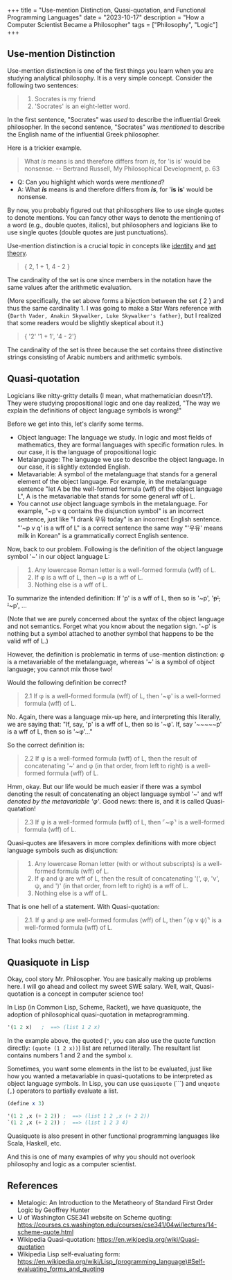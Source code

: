+++
title = "Use-mention Distinction, Quasi-quotation, and Functional Programming Languages"
date = "2023-10-17"
description = "How a Computer Scientist Became a Philosopher"
tags = ["Philosophy", "Logic"]
+++

## Use-mention Distinction

Use-mention distinction is one of the first things you learn when you are studying analytical philosophy.
It is a very simple concept. Consider the following two sentences:

> 1. Socrates is my friend
> 2. 'Socrates' is an eight-letter word.

In the first sentence, "Socrates" was *used* to describe the influential Greek philosopher.
In the second sentence, "Socrates" was *mentioned* to describe the English name of the influential Greek philosopher.

Here is a trickier example.

> What *is* means is and therefore differs from *is*, for 'is is' would be nonsense.
> -- Bertrand Russell, My Philosophical Development, p. 63

- Q: Can you highlight which words were *mentioned*?
- A: What **_is_** means is and therefore differs from **_is_**, for '**is** **is**' would be nonsense.

By now, you probably figured out that philosophers like to use single quotes to denote mentions.
You can fancy other ways to denote the mentioning of a word (e.g., double quotes, italics), but philosophers and logicians like to use single quotes (double quotes are just punctuations).

Use-mention distinction is a crucial topic in concepts like [identity](https://en.wikipedia.org/wiki/Identity_(philosophy)) and [set theory](https://en.wikipedia.org/wiki/Set_theory).

> { 2, 1 + 1, 4 - 2 }

The cardinality of the set is one since members in the notation have the same values after the arithmetic evaluation.

(More specifically, the set above forms a bijection between the set { 2 } and thus the same cardinality 1.
I was going to make a Star Wars reference with `{Darth Vader, Anakin Skywalker, Luke Skywalker's father}`, but I realized that some readers would be slightly skeptical about it.)

> { '2' '1 + 1', '4 - 2'}

The cardinality of the set is three because the set contains three distinctive strings consisting of Arabic numbers and arithmetic symbols.

## Quasi-quotation

Logicians like nitty-gritty details (I mean, what mathematician doesn't?).
They were studying propositional logic and one day realized, "The way we explain the definitions of object language symbols is wrong!"

Before we get into this, let's clarify some terms.

- Object language: The language we study. In logic and most fields of mathematics, they are formal languages with specific formation rules. In our case, it is the language of propositional logic
- Metalanguage: The language we use to describe the object language. In our case, it is slightly extended English.
- Metavariable: A symbol of the metalanguage that stands for a general element of the object language.
    For example, in the metalanguage sentence "let A be the well-formed formula (wff) of the object language L", A is the metavariable that stands for some general wff of L.
- You cannot *use* object language symbols in the metalanguage.
    For example, "~p v q contains the disjunction symbol" is an incorrect sentence, just like "I drank 우유 today" is an incorrect English sentence.
    "'~p v q' is a wff of L" is a correct sentence the same way "'우유' means milk in Korean" is a grammatically correct English sentence.

Now, back to our problem.
Following is the definition of the object language symbol '~' in our object language L:

> 1. Any lowercase Roman letter is a well-formed formula (wff) of L.
> 2. If φ is a wff of L, then ~φ is a wff of L.
> 3. Nothing else is a wff of L.

To summarize the intended definition: If 'p' is a wff of L, then so is '~p', '~~p', '~~~p', ...

(Note that we are purely concerned about the syntax of the object language and not semantics.
Forget what you know about the negation sign.
'~p' is nothing but a symbol attached to another symbol that happens to be the valid wff of L.)

However, the definition is problematic in terms of use-mention distinction: φ is a metavariable of the metalanguage, whereas '~' is a symbol of object language; you cannot mix those two!

Would the following definition be correct?

> 2.1 If φ is a well-formed formula (wff) of L, then '~φ' is a well-formed formula (wff) of L.

No. Again, there was a language mix-up here, and interpreting this literally, we are saying that: "If, say, 'p' is a wff of L, then so is '~φ'. If, say '~~~~~p' is a wff of L, then so is '~φ'..."

So the correct definition is:

> 2.2 If φ is a well-formed formula (wff) of L, then the result of concatenating '~' and φ (in that order, from left to right) is a well-formed formula (wff) of L.

Hmm, okay.
But our life would be much easier if there was a symbol denoting the result of concatenating an object language symbol '~' and wff *denoted by the metavariable 'φ'*.
Good news: there is, and it is called Quasi-quatation!

> 2.3 If φ is a well-formed formula (wff) of L, then ⌜~φ⌝ is a well-formed formula (wff) of L.

Quasi-quotes are lifesavers in more complex definitions with more object language symbols such as disjunction:

> 1. Any lowercase Roman letter (with or without subscripts) is a well-formed formula (wff) of L.
> 2. If φ and ψ are wff of L, then the result of concatenating '(', φ, 'v', ψ, and ')' (in that order, from left to right) is a wff of L.
> 3. Nothing else is a wff of L.

That is one hell of a statement.
With Quasi-quotation:

> 2.1. If φ and ψ are well-formed formulas (wff) of L, then ⌜(φ v ψ)⌝  is a well-formed formula (wff) of L.

That looks much better.

## Quasiquote in Lisp

Okay, cool story Mr. Philosopher.
You are basically making up problems here.
I will go ahead and collect my sweet SWE salary.
Well, wait, Quasi-quotation is a concept in computer science too!

In Lisp (in Common Lisp, Scheme, Racket), we have quasiquote, the adoption of philosophical quasi-quotation in metaprogramming.

```scheme
'(1 2 x)   ;  ==> (list 1 2 x)
```

In the example above, the quoted (`'`, you can also use the quote function directly: `(quote (1 2 x))`) list are returned literally.
The resultant list contains numbers 1 and 2 and the symbol `x`.

Sometimes, you want some elements in the list to be evaluated, just like how you wanted a metavariable in quasi-quotations to be interpreted as object language symbols.
In Lisp, you can use `quasiquote` (```) and `unquote` (`,`) operators to partially evaluate a list.

```scheme
(define x 3)

'(1 2 ,x (+ 2 2)) ;  ==> (list 1 2 ,x (+ 2 2))
`(1 2 ,x (+ 2 2)) ;  ==> (list 1 2 3 4)
```

Quasiquote is also present in other functional programming languages like Scala, Haskell, etc.

And this is one of many examples of why you should not overlook philosophy and logic as a computer scientist.

## References

- Metalogic: An Introduction to the Metatheory of Standard First Order Logic by Geoffrey Hunter
- U of Washington CSE341 website on Scheme quoting: https://courses.cs.washington.edu/courses/cse341/04wi/lectures/14-scheme-quote.html
- Wikipedia Quasi-quotation: https://en.wikipedia.org/wiki/Quasi-quotation
- Wikipedia Lisp self-evaluating form: https://en.wikipedia.org/wiki/Lisp_(programming_language)#Self-evaluating_forms_and_quoting

